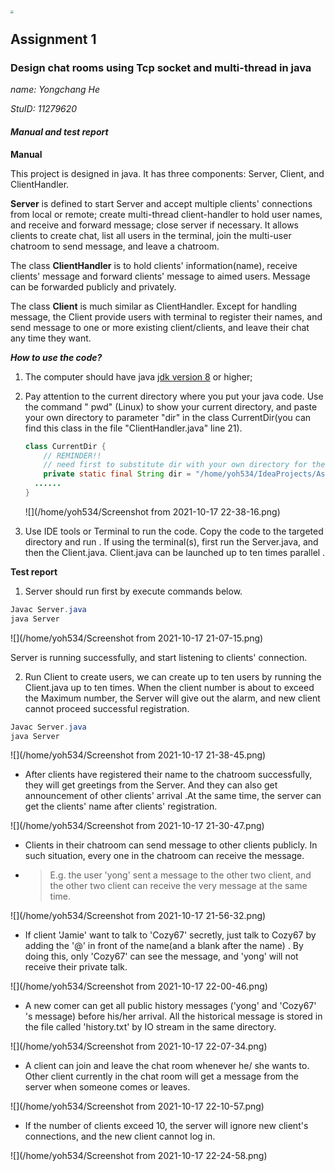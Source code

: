 <img src="/home/yoh534/Screenshot from 2021-10-17 18-11-45.png" style="zoom: 30%;" />

## Assignment 1   

### Design chat rooms using Tcp socket and multi-thread in java

*name: 	Yongchang He* 

*StuID: 	11279620*



#### *Manual and test report*

**Manual**

This project is designed in java. It has three components: Server, Client, and ClientHandler. 

**Server** is defined to start Server and accept multiple clients' connections from local or remote; create multi-thread client-handler to hold user names, and receive and forward message; close server if necessary. It allows clients to create chat, list all users in the terminal, join the multi-user chatroom to send message, and leave a chatroom.

The class **ClientHandler** is to hold clients' information(name), receive clients' message  and forward clients' message to aimed users. Message can be forwarded publicly and privately.

The class **Client** is much similar as ClientHandler. Except for handling message, the Client provide users with terminal to register their names, and send message to one or more existing client/clients, and leave their chat any time they want.

***How to use the code?*** 

1. The computer should have java [jdk version 8](https://www.oracle.com/java/technologies/downloads/) or higher;

2. Pay attention to the current directory where you put your java code. Use the command " pwd" (Linux) to show your current directory, and paste your own directory to parameter "dir" in the class CurrentDir(you can find this class in the file "ClientHandler.java" line 21).

   ```java
   class CurrentDir {
       // REMINDER!!
       // need first to substitute dir with your own directory for the code
       private static final String dir = "/home/yoh534/IdeaProjects/Assignment1_Chatroom/src/";
     ......
   }
   ```

   ![](/home/yoh534/Screenshot from 2021-10-17 22-38-16.png)

3. Use IDE tools or Terminal to run the code. Copy  the code to the targeted directory and run . If using the terminal(s), first run the Server.java, and then the Client.java. Client.java can be launched up to ten times parallel .



**Test report**

1. Server should run first by execute commands below.

```java
Javac Server.java
java Server
```

![](/home/yoh534/Screenshot from 2021-10-17 21-07-15.png)

Server is running successfully, and start listening to clients' connection.

2. Run Client  to create users, we can create up to ten users by running the Client.java up to ten times. When the client number is about to exceed the Maximum number, the Server will give out the alarm, and new client cannot proceed successful registration.

```java
Javac Server.java
java Server
```

![](/home/yoh534/Screenshot from 2021-10-17 21-38-45.png)

- After clients have registered their name to the chatroom successfully, they will get greetings from the Server. And they can also get announcement of other clients' arrival .At the same time, the server can get the clients' name after clients' registration.

![](/home/yoh534/Screenshot from 2021-10-17 21-30-47.png)

- Clients in their chatroom can send message to other clients publicly. In such situation, every one in the chatroom can receive the message. 

- > E.g. the user 'yong' sent a message to the other two client, and the other two client can receive the very message at the same time.

![](/home/yoh534/Screenshot from 2021-10-17 21-56-32.png)

- If client 'Jamie' want to talk to 'Cozy67' secretly, just talk to Cozy67 by adding the '@' in front of the name(and a blank after the name) . By doing this, only 'Cozy67' can see the message, and 'yong' will not receive their private talk. 

![](/home/yoh534/Screenshot from 2021-10-17 22-00-46.png)



- A new comer can get all public history messages ('yong' and 'Cozy67' 's message) before his/her arrival. All the historical message is stored in the file called 'history.txt' by IO stream in the same directory.

![](/home/yoh534/Screenshot from 2021-10-17 22-07-34.png)

- A client can join and leave the chat room whenever he/ she wants to. Other client currently in the chat room will get a message from the server when someone comes or leaves.

![](/home/yoh534/Screenshot from 2021-10-17 22-10-57.png)

- If the number of clients exceed 10, the server will ignore new client's connections, and the new client cannot log in. 

![](/home/yoh534/Screenshot from 2021-10-17 22-24-58.png)

